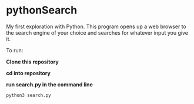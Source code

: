 # pythonSearch
My first exploration with Python. This program opens up a web browser to the search engine of your choice and searches for whatever input you give it.

To run:

**Clone this repository**

**cd into repository**

**run search.py in the command line**

    python3 search.py
